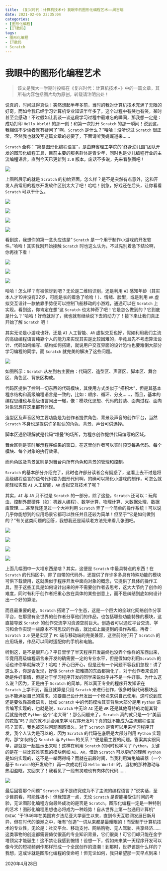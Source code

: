 ```yaml
---
title: 《复兴时代：计算机技术+》我眼中的图形化编程艺术——周吉瑞
date: 2021-02-06 22:35:04
categories:
- [图形化编程]
- [IT数码]
tags:
- 图形化编程
- IT数码
- Scratch
---
```


# 我眼中的图形化编程艺术

> 该文是我大一学期时投稿在《复兴时代：计算机技术+》中的一篇文章，其所有内容包括图片均为原创，转载请注明出处！

说真的，时间过得真快！突然想起半年多前，当时的我对计算机技术充满了无限的好奇，而如今我已经学习计算机专业知识半年多了。这个过程中有哭也有笑，某时甚至会感动！不过假如让我谈一谈这段学习过程中最难忘的瞬间，那我想一定是：成功打印 `Hello World!` 的那一刻！和第一次打开 `Scratch` 的那一瞬间！说到这，我相信不少读者就有疑问了”啊，`Scratch` 是什么？“哈哈！没听说过 `Scratch` 很正常，不然我也就没写这篇文章的必要了，下面请听我娓娓道来……

`Scratch` 全称：“简易图形化编程语言”，是由麻省理工学院的“终身幼儿园”团队开发的图形化编程工具，目前主要的服务群体是青少年，同时也是少儿编程行业的主流编程语言，直到今天已更新到 `3.0` 版本。废话不多说，先来看张图吧！

![](https://img-blog.csdnimg.cn/20210206223943480.jpg) 

上图所展示的就是 `Scratch` 的初始界面，怎么样？是不是突然有点意外，这和开发人员常用的程序开发软件区别太大了吧！哈哈！别急，好戏还在后头，让你看看 `Scratch` 可以干什么。

![](https://img-blog.csdnimg.cn/20210206223943268.jpg)

![](https://img-blog.csdnimg.cn/20210206223941928.jpg) 

![](https://img-blog.csdnimg.cn/20210206223942811.jpg)

![](https://img-blog.csdnimg.cn/20210206223945320.jpg) 

看到这，我想你的第一念头应该是“ `Scratch` 是一个用于制作小游戏的开发软件。”哈哈！其实我刚开始接触 `Scratch` 时也这么认为，不过先别着急下结论啊，你再往下看！

![](https://img-blog.csdnimg.cn/20210206223946791.jpg) 

![](https://img-blog.csdnimg.cn/20210206223941693.jpg) 

![](https://img-blog.csdnimg.cn/20210206223946519.jpg) 

哈哈！怎么样？有被惊讶到吧？无论是二维码识别，还是利用 `AI` 感知年龄（其实本人才19并没有22岁，可能是长的着急了哈哈！）、情绪、脸型，或是利用 `AR` 虚拟交互设计一款依靠手势便可以控制飞船移动的小游戏，通通可以在 `Scratch` 上实现。看到这，你肯定在想“这 `Scratch` 也太神奇了吧！它是怎么做到的？它到底是什么？”哈哈！好奇就对了，我也就有继续说下去的动力了！接下来让我们真正开始了解 `Scratch` 吧！

其实无论是小游戏也好，还是 `AI` 人工智能、`AR` 虚拟交互也好，假如利用我们主流的高级编程语言纯靠个人的能力来实现其实是比较困难的，毕竟且先不考虑算法设计、代码如何编写、结构如何搭建，就说用户交互界面的设计恐怕也要难倒大部分学习编程的同学，而 `Scratch` 就完美的解决了这些问题。

![](https://img-blog.csdnimg.cn/20210206223946221.jpg) 

如图所示：`Scratch` 从左到右主要由：代码区、造型区、声音区、脚本区、舞台区、角色区、背景区构成。

代码区提供了控制一切东西的代码模块，其使用方式类似于“搭积木”，但是其基本程序结构和高级编程语言是一致的，比如：顺序、循环、分支……，而且，基本的编程思维也与高级语言同出一辙，像：模块化思想、代码的封装、面向过程、面向对象思想在这里都有体现。

造型区及声音区的主要功能是为创作者提供角色、背景及声音的创作平台，当然 `Scratch` 本身也是提供许多默认的角色、背景、声音可供选择。

脚本区通俗理解就是代码“堆叠”的场所，为程序创作提供代码编写的区域。

舞台区则是实时展示程序结果的窗口，在这里创作者可以实时预览每条代码、每个模块、每个对象的执行效果。

而角色区及背景区则是对舞台内所有角色和背景的管理和控制。

`Scratch` 的基本部分介绍完了，此时也许部分读者会有疑惑了，这看上去不过是将高级编程语言的语句代码变为图形代码啊，的确可以简化小游戏的制作，可怎么就能轻松实现 `AI` 人工智能，`AR` 虚拟交互技术了呢？

其实，`AI` 与 `AR` 只不过是 `Scratch` 的一部分，除了这些，`Scratch` 还可以：玩爬虫、控制外部硬件（如：机器人编程）、数学计算、物理计算、大数据处理、数据库管理……甚至我还见过一个大神利用 `Scratch` 弄了一个简单的操作系统！可以说几乎你能想到的应用场景它都可以胜任并且还较为简单！但至于“它是如何做到的？”有关这类问题的回答，我想我还是延续老方法先来看几张图吧。

  ![](https://img-blog.csdnimg.cn/2021020622394561.jpg)

![](https://img-blog.csdnimg.cn/20210206223944941.jpg)

![](https://img-blog.csdnimg.cn/20210206223945275.jpg)

![](https://img-blog.csdnimg.cn/2021020622394599.jpg)

上面几幅图中一大堆东西是啥？其实，这便是 `Scratch` 中最具特点的东西！在 `Scratch` 的代码区中，除了自带的代码外，还提供了许许多多具有特殊功能的模块可供下载使用，这就类似于程序开发中面向对象的概念，它提供了具体的操作工具，至于这些工具是如何设计出来的并不需要创作者去思考，这大大节约了创作的难度，同时有利于创作者把重心放在具体的某些创意上，而不是纠结到底如何设计出一个好的算法。

而且最重要的是，`Scratch` 搭建了一个生态，这是一个巨大的全球化网络创作分享平台，在那里有全世界的创作者分享他们的作品，也包括哪些功能特殊的模块，这直接导致 `Scratch` 的创作交流学习资源空前巨大。创造者可以通过平台交流、学习和合作实现一些原本不可思议的作品，就比如上面提到的操作系统。再者：`Scratch 3.0` 更是实现了 `PC` 端与移动端的完美兼容，这空前的打开了 `Scratch` 的应用场景，作品可以同时适配你的手机和电脑。

听到这，是不是很开心？平日里学了半天程序开发最终也没弄个像样的东西出来，毕竟用高级编程语言来开发的确需要一定的专业水平，但是假如你利用`Scratch` 的话也许你早就解决了！哈哈！开心归开心，但是还有一个问题不容我们忽视！讲了这么多，你是否发现，好像 `Scratch` 把难搞的东西都简化了，对于创作者来说的确是件好事情，但是对于学习程序开发的同学来说似乎并不是一件好事。为什么这么说？因为，正是由于 `Scratch` 的简单，所以真正专业的程序开发知识在 `Scratch` 上学不到，而且就算是只用 `Scratch` 来进行创作，很多时候代码模块远远不能满足自己的需求，须要自己设计开发出一个模块来供自己使用，这时说到底还是要依靠高级语言，比如 `Scratch` 中的代码模块其实背后大部分是用 `Python` 语言编写实现的，也就是说，`Scratch` 中无论 `AI` 还是 `AR` 还是其他奇特的功能其背后就是倚仗 `Python` 这个“老大哥”！那么问题来了，`Scratch` 真的就只是一个“美丽的花瓶”吗？真的就不适合用来学习程序开发吗？真的就不能成为主流编程语言吗？其实，我也被这些问题困惑很久，对于 `Scratch` 是否可以用来学习程序开发，我个人认为是可以的，因为 `Scratch` 的代码在底层是大部分利用 `Python` 实现的，那“如何结合 `Scratch` 与 `Python` 的关系？”便是最主要的问题。答案其实很简单，那就是一起显示出来呗！这样在利用 `Scratch` 的同时也学习了 `Python`，关键的是在一些比较难实现的模块例如 `AI`、`AR`，借助 `Scratch` 可以更好的理解 `Python` 是如何实现的，这不是一举两得吗？而就在前段时间，当我利用海龟编辑器（一个基于 `Scratch`的开发软件）再一次成功打印 `Hello World!` 时，当初的那种激动与热泪盈眶，又回来了！我看见了一段有灵魂也有肉体的代码……

![](https://img-blog.csdnimg.cn/20210206223943643.jpg) 

最后回答那个问题“ `Scratch` 是不是终究成为不了主流的编程语言？”说实话，至少目前看，可能性极小！但我知道一点，无论 `Scratch` 是否能接受住时间的考验，无论图形化编程方向最终成功的是否是 `Scratch`。图形化编程一定是一种特别的艺术！图形化编程思想也必将成为一种趋势！自从世界上第一台通用计算机“ `ENIAC` ”于1946年在美国宾夕法尼亚大学诞生以来，直到今天互联网发展日新月异，但在时代的浪潮之中，唯有“创造”一词从来都是最耀眼的！而受制于计算机技术的专业性，无论是：社交平台、移动支付、网络购物、无人驾驶、共享经济……这类事物的创造都需要倚仗很高的专业知识背景，它们很美！可它们却只能在金字塔顶尖才能诞生！这不禁让我感到惋惜！设想一下，假如未来某一天程序开发可以像今天的短视频创作那样形成一个全民创作的浪潮！到那时，世界该是什么样的？我想，这或许就是图形化编程的使命吧！但无论如何，我只希望那一天早点到来！

 2020年4月28日